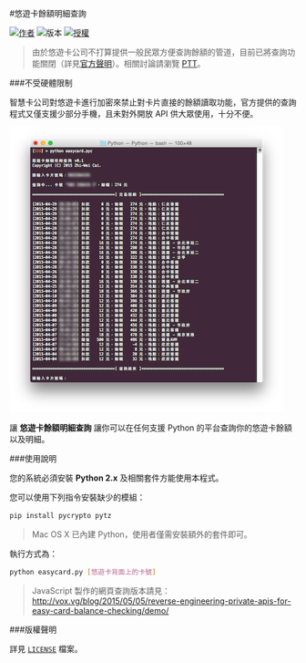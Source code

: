 #悠遊卡餘額明細查詢

[![作者](https://img.shields.io/badge/作者-Zhi--Wei_Cai-red.svg?style=flat-square)](http://vox.vg/)  ![版本](https://img.shields.io/badge/版本-v0.3-green.svg?style=flat-square)   [![授權](https://img.shields.io/badge/授權-MIT-blue.svg?style=flat-square)][License]

> 由於悠遊卡公司不打算提供一般民眾方便查詢餘額的管道，目前已將查詢功能關閉（詳見[官方聲明][]）。相關討論請瀏覽 [PTT][]。

###不受硬體限制

智慧卡公司對悠遊卡進行加密來禁止對卡片直接的餘額讀取功能，官方提供的查詢程式又僅支援少部分手機，且未對外開放 API 供大眾使用，十分不便。

![有卡號就能查詢！](demo.png)

讓 **悠遊卡餘額明細查詢** 讓你可以在任何支援 Python 的平台查詢你的悠遊卡餘額以及明細。

###使用說明

您的系統必須安裝 **Python 2.x** 及相關套件方能使用本程式。

您可以使用下列指令安裝缺少的模組：

```bash
pip install pycrypto pytz
```

> Mac OS X 已內建 Python，使用者僅需安裝額外的套件即可。

執行方式為：

```bash
python easycard.py [悠遊卡背面上的卡號]
```

> JavaScript 製作的網頁查詢版本請見：http://vox.vg/blog/2015/05/05/reverse-engineering-private-apis-for-easy-card-balance-checking/demo/

###版權聲明

詳見 [`LICENSE`][License] 檔案。

[License]: https://github.com/x43x61x69/Easy-Card/blob/master/LICENSE
[官方聲明]: http://www.easycard.com.tw/news/event-page.aspx?id=1212
[PTT]: https://www.ptt.cc/bbs/IC-Card/M.1431150851.A.E18.html
